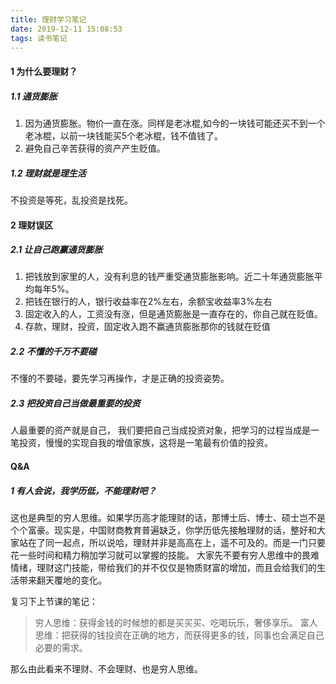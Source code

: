 ```yaml
---
title: 理财学习笔记
date: 2019-12-11 15:08:53
tags: 读书笔记
---
```


#### 1 为什么要理财？
##### 1.1 通货膨胀
1. 因为通货膨胀。物价一直在涨。同样是老冰棍,如今的一块钱可能还买不到一个老冰棍，以前一块钱能买5个老冰棍，钱不值钱了。
2. 避免自己辛苦获得的资产产生贬值。

##### 1.2 理财就是理生活
不投资是等死，乱投资是找死。


#### 2 理财误区
##### 2.1 让自己跑赢通货膨胀
1. 把钱放到家里的人，没有利息的钱严重受通货膨胀影响。近二十年通货膨胀平均每年5%。
2. 把钱在银行的人，银行收益率在2%左右，余额宝收益率3%左右
3. 固定收入的人，工资没有涨，但是通货膨胀是一直存在的，你自己就在贬值。
4. 存款，理财，投资，固定收入跑不赢通货膨胀那你的钱就在贬值

##### 2.2 不懂的千万不要碰
不懂的不要碰，要先学习再操作，才是正确的投资姿势。

##### 2.3 把投资自己当做最重要的投资
人最重要的资产就是自己， 我们要把自己当成投资对象，把学习的过程当成是一笔投资，慢慢的实现自我的增值家族，这将是一笔最有价值的投资。





#### Q&A
##### 1 有人会说，我学历低，不能理财吧？

这也是典型的穷人思维。如果学历高才能理财的话，那博士后、博士、硕士岂不是个个富豪。现实是，中国财商教育普遍缺乏，你学历低先接触理财的话，整好和大家站在了同一起点，所以说哈，理财并非是高高在上，遥不可及的。而是一门只要花一些时间和精力稍加学习就可以掌握的技能。
大家先不要有穷人思维中的畏难情绪，理财这门技能，带给我们的并不仅仅是物质财富的增加，而且会给我们的生活带来翻天覆地的变化。

复习下上节课的笔记：
>穷人思维：获得金钱的时候想的都是买买买、吃喝玩乐，奢侈享乐。
富人思维：把获得的钱投资在正确的地方，而获得更多的钱，同事也会满足自己必要的需求。

那么由此看来不理财、不会理财、也是穷人思维。











